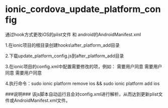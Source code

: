 # ionic_cordova_update_platform_config
通过hook方式更改iOS的plist文件 和 android的AndroidManifest.xml


1.在ionic项目的根目录创建hooks\after_platform_add目录

2.下载update_platform_config.js到after_platform_add目录

3.在ionic项目的config.xml中配置需要修改的项，例如：
	<config-file parent="NSCameraUsageDescription" platform="ios" target="*-Info.plist">
          <string>需要用户同意</string>
        </config-file>
        <config-file parent="NSPhotoLibraryUsageDescription" platform="ios" target="*-Info.plist">
          <string>需要用户同意</string>
        </config-file>
        <config-file parent="NSLocationWhenInUseUsageDescription" platform="ios" target="*-Info.plist">
          <string>需要用户同意</string>
        </config-file>

4.执行命令：sudo ionic platform remove ios && sudo ionic platform add ios 

###说明###
该js脚本自动运行且会对config.xml进行解析，从而达到更新plist文件或AndroidManifest.xml文件。

